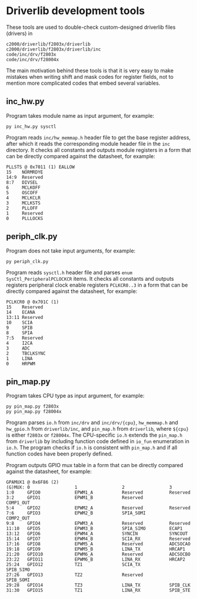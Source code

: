 # Driverlib development tools

These tools are used to double-check custom-designed driverlib files (drivers) in

```
c2000/driverlib/f2803x/driverlib
c2000/driverlib/f2803x/driverlib/inc
code/inc/drv/f2803x
code/inc/drv/f28004x
```

The main motivation behind these tools is that it is very easy to make mistakes when writing shift and mask codes for register fields, not to mention more complicated codes that embed several variables.

## inc_hw.py

Program takes module name as input argument, for example:

```
py inc_hw.py sysctl
```

Program reads `inc/hw_memmap.h` header file to get the base register address, after which it reads the corresponding module header file in the `inc` directory. It checks all constants and outputs module registers in a form that can be directly compared against the datasheet, for example:

```
PLLSTS @ 0x7011 (1) EALLOW
15    NORMRDYE
14:9  Reserved
8:7   DIVSEL
6     MCLKOFF
5     OSCOFF
4     MCLKCLR
3     MCLKSTS
2     PLLOFF
1     Reserved
0     PLLLOCKS
```

## periph_clk.py

Program does not take input arguments, for example:

```
py periph_clk.py
```

Program reads `sysctl.h` header file and parses `enum SysCtl_PeripheralPCLOCKCR` items. It checks all constants and outputs registers peripheral clock enable registers `PCLKCR0..3` in a form that can be directly compared against the datasheet, for example:

```
PCLKCR0 @ 0x701C (1)
15    Reserved
14    ECANA
13:11 Reserved
10    SCIA
9     SPIB
8     SPIA
7:5   Reserved
4     I2CA
3     ADC
2     TBCLKSYNC
1     LINA
0     HRPWM
```

## pin_map.py

Program takes CPU type as input argument, for example:

```
py pin_map.py f2803x
py pin_map.py f28004x
```

Program parses `io.h` from `inc/drv` and `inc/drv/{cpu}`, `hw_memmap.h` and `hw_gpio.h` from `driverlib/inc`, and `pin_map.h` from `driverlib`, where `${cpu}` is either `f2803x` or `f28004x`. The CPU-specific `io.h` extends the `pin_map.h` from `driverlib` by including function code defined in `io_fun` enumeration in `io.h`. The program checks if `io.h` is consistent with `pin_map.h` and if all function codes have been properly defined.

Program outputs GPIO mux table in a form that can be directly compared against the datasheet, for example:

```
GPAMUX1 @ 0x6F86 (2)
(G)MUX: 0                 1                 2                 3                 
1:0     GPIO0             EPWM1_A           Reserved          Reserved          
3:2     GPIO1             EPWM1_B           Reserved          COMP1_OUT         
5:4     GPIO2             EPWM2_A           Reserved          Reserved          
7:6     GPIO3             EPWM2_B           SPIA_SOMI         COMP2_OUT         
9:8     GPIO4             EPWM3_A           Reserved          Reserved          
11:10   GPIO5             EPWM3_B           SPIA_SIMO         ECAP1             
13:12   GPIO6             EPWM4_A           SYNCIN            SYNCOUT           
15:14   GPIO7             EPWM4_B           SCIA_RX           Reserved          
17:16   GPIO8             EPWM5_A           Reserved          ADCSOCAO          
19:18   GPIO9             EPWM5_B           LINA_TX           HRCAP1            
21:20   GPIO10            EPWM6_A           Reserved          ADCSOCBO          
23:22   GPIO11            EPWM6_B           LINA_RX           HRCAP2            
25:24   GPIO12            TZ1               SCIA_TX           SPIB_SIMO         
27:26   GPIO13            TZ2               Reserved          SPIB_SOMI         
29:28   GPIO14            TZ3               LINA_TX           SPIB_CLK          
31:30   GPIO15            TZ1               LINA_RX           SPIB_STE          
```